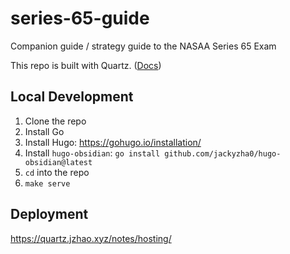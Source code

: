 # series-65-guide
Companion guide / strategy guide to the NASAA Series 65 Exam

This repo is built with Quartz. ([Docs](https://quartz.jzhao.xyz/))

## Local Development
1. Clone the repo
2. Install Go
3. Install Hugo: https://gohugo.io/installation/
4. Install `hugo-obsidian`: `go install github.com/jackyzha0/hugo-obsidian@latest`
5. `cd` into the repo
6. `make serve`

## Deployment
https://quartz.jzhao.xyz/notes/hosting/
